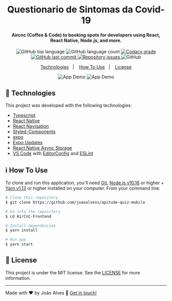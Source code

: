 <h1 align="center">
    <br>
    Questionario de Sintomas da Covid-19
</h1>

<h4 align="center">
    Aircnc (Coffee & Code) to booking spots for developers using React, React Native, Node.js, and more.
</h4>
<p align="center">
  <img alt="GitHub top language" src="https://img.shields.io/github/languages/top/joaoalvess/apitude-quiz-mobile.svg">

  <img alt="GitHub language count" src="https://img.shields.io/github/languages/count/joaoalvess/apitude-quiz-mobile.svg">

  <a href="https://www.codacy.com/app/joaoalvess/AirCnC-Frontend?utm_source=github.com&amp;utm_medium=referral&amp;utm_content=joaoalvess/apitude-quiz-mobile&amp;utm_campaign=Badge_Grade">
    <img alt="Codacy grade" src="https://img.shields.io/codacy/grade/04db4b43120b4d05b9b39c9d2da97300.svg">
  </a>

  <a href="https://github.com/joaoalvess/ambev-megahack3/commits/master">
    <img alt="GitHub last commit" src="https://img.shields.io/github/last-commit/joaoalvess/apitude-quiz-mobile.svg">
  </a>

  <a href="https://github.com/joaoalvess/ambev-megahack3/issues">
    <img alt="Repository issues" src="https://img.shields.io/github/issues/joaoalvess/apitude-quiz-mobile.svg">
  </a>

  <img alt="GitHub" src="https://img.shields.io/github/license/joaoalvess/kitketphotos.svg">
</p>

<p align="center">
  <a href="#rocket-technologies">Technologies</a>&nbsp;&nbsp;&nbsp;|&nbsp;&nbsp;&nbsp;
  <a href="#information_source-how-to-use">How To Use</a>&nbsp;&nbsp;&nbsp;|&nbsp;&nbsp;&nbsp;
  <a href="#memo-license">License</a>
</p>

<p align="center">
  <img alt="App Demo" src="https://media1.tenor.com/images/cf94b5fe09a0122e0b9eea8ac858f501/tenor.gif?itemid=18245005">
  <img alt="App Demo" src="https://media.giphy.com/media/gjCJaIVVPQEFI9KhZU/giphy.gif">
</p>

## :rocket: Technologies

This project was developed with the following technologies:

-  [Typescript](https://www.typescriptlang.org)
-  [React Native](https://pt-br.reactjs.org)
-  [React Navigation](https://reactnavigation.org)
-  [Styled-Components](https://github.com/axios/axios)
-  [expo](https://handlebarsjs.com/)
-  [Expo Updates](https://handlebarsjs.com/)
-  [React Native Async Storage](https://handlebarsjs.com/)
-  [VS Code][vc] with [EditorConfig][vceditconfig] and [ESLint][vceslint]

## :information_source: How To Use

To clone and run this application, you'll need [Git](https://git-scm.com), [Node.js v10.16][nodejs] or higher + [Yarn v1.13][yarn] or higher installed on your computer. From your command line:

```bash
# Clone this repository
$ git clone https://github.com/joaoalvess/apitude-quiz-mobile

# Go into the repository
$ cd AirCnC-Frontend

# Install dependencies
$ yarn install

# Run app
$ yarn start
```

## :memo: License
This project is under the MIT license. See the [LICENSE](https://github.com/joaoalvess/AirCnC-Frontend/blob/master/LICENSE) for more information.

---

Made with ♥ by João Alves :wave: [Get in touch!](https://www.linkedin.com/in/elcoss/)

[nodejs]: https://nodejs.org/
[yarn]: https://yarnpkg.com/
[vc]: https://code.visualstudio.com/
[vceditconfig]: https://marketplace.visualstudio.com/items?itemName=EditorConfig.EditorConfig
[vceslint]: https://marketplace.visualstudio.com/items?itemName=dbaeumer.vscode-eslint
